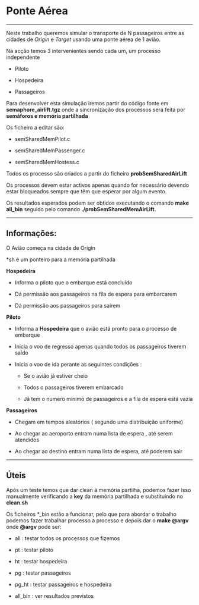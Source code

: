 # Ponte Aérea

---

Neste trabalho queremos simular o transporte de N passageiros entre as cidades de _Origin_ e _Target_ usando uma ponte aérea de 1 avião.

Na acção temos 3 intervenientes sendo cada um, um processo independente

- Piloto
  
- Hospedeira
  
- Passageiros
  

Para desenvolver esta simulação iremos partir do código fonte em **semaphore_airlift.tgz** onde a sincronização dos processos será feita por **semáforos e memória partilhada**

Os ficheiro a editar são:

- semSharedMemPilot.c
  
- semSharedMemPassenger.c
  
- semSharedMemHostess.c
  

Todos os processo são criados a partir do ficheiro **probSemSharedAirLift**

Os processos devem estar activos apenas quando for necessário devendo estar bloqueados sempre que têm que esperar por algum evento.

Os resultados esperados podem ser obtidos executando o comando **make all_bin** seguido pelo comando **./probSemSharedMemAirLift.**

---

## Informações:

O Avião começa na cidade de Origin

\*sh é um ponteiro para a memória partilhada

**Hospedeira**

- Informa o piloto que o embarque está concluído
  
- Dá permissão aos passageiros na fila de espera para embarcarem
  
- Dá permissão aos passageiros para saírem
  

**Piloto**

- Informa a **Hospedeira** que o avião está pronto para o processo de embarque
  
- Inicia o voo de regresso apenas quando todos os passageiros tiverem saído
  
- Inicia o voo de ida perante as seguintes condições :
  
  - Se o avião já estiver cheio
    
  - Todos o passageiros tiverem embarcado
    
  - Já tem o numero mínimo de passageiros e a fila de espera está vazia
    

**Passageiros**

- Chegam em tempos aleatórios ( segundo uma distribuição uniforme)
  
- Ao chegar ao aeroporto entram numa lista de espera , até serem atendidos
  
- Ao chegar ao destino entram numa lista de espera, até poderem sair
  

---

## Úteis

Após um teste temos que dar clean á memória partilha, podemos fazer isso manualmente verificando a **key** da memória partilhada e substituindo no **clean.sh**

Os ficheiros \*\_bin estão a funcionar, pelo que para abordar o trabalho podemos fazer trabalhar processo a processo e depois dar o **make @argv** onde **@argv** pode ser:

- all : testar todos os processos que fizemos
  
- pt : testar piloto
  
- ht : testar hospedeira
  
- pg : testar passageiros
  
- pg_ht : testar passageiros e hospedeira
  
- all_bin : ver resultados previstos